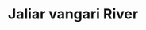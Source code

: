 ---
title: "Jaliar vangari River"
title_bn: "জালিয়ার ভাঙ্গারি নদী"
description: "Sharsa upazila of Jessore district is the source area of this river that divides into three estuary at Samlagachi. Then it meets with Betna river."
---